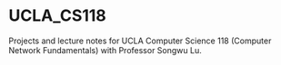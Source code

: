 # UCLA_CS118

Projects and lecture notes for UCLA Computer Science 118 (Computer Network Fundamentals) with Professor Songwu Lu.
